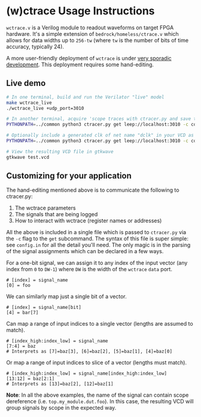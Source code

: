 # (w)ctrace Usage Instructions

`wctrace.v` is a Verilog module to readout waveforms on target FPGA hardware.
It's a simple extension of `bedrock/homeless/ctrace.v` which allows for data widths up
to `256-tw` (where `tw` is the number of bits of time accuracy, typically 24).

A more user-friendly deployment of `wctrace` is under [very sporadic development](https://gitlab.lbl.gov/kpenney/openila).
This deployment requires some hand-editing.

## Live demo

```sh
# In one terminal, build and run the Verilator "live" model
make wctrace_live
./wctrace_live +udp_port=3010

# In another terminal, acquire 'scope traces with ctracer.py and save to "test.vcd"
PYTHONPATH=../common python3 ctracer.py get leep://localhost:3010 -c config.in -o test.vcd --runtime 1

# Optionally include a generated clk of net name "dclk" in your VCD as well (can substantially increase file size)
PYTHONPATH=../common python3 ctracer.py get leep://localhost:3010 -c config.in -o test.vcd --runtime 1 --clk dclk

# View the resulting VCD file in gtkwave
gtkwave test.vcd
```

## Customizing for your application
The hand-editing mentioned above is to communicate the following to ctracer.py:
  1. The wctrace parameters
  2. The signals that are being logged
  3. How to interact with wctrace (register names or addresses)

All the above is included in a single file which is passed to `ctracer.py` via the `-c` flag to the
`get` subcommand.  The syntax of this file is super simple: see `config.in` for all the detail you'll need.
The only magic is in the parsing of the signal assignments which can be declared in a few ways.

For a one-bit signal, we can assign it to any index of the input vector (any index from `0` to `DW-1`)
where `DW` is the width of the `wctrace` `data` port.
```
# [index] = signal_name
[0] = foo
```

We can similarly map just a single bit of a vector.
```
# [index] = signal_name[bit]
[4] = bar[7]
```

Can map a range of input indices to a single vector (lengths are assumed to match).
```
# [index_high:index_low] = signal_name
[7:4] = baz
# Interprets as [7]=baz[3], [6]=baz[2], [5]=baz[1], [4]=baz[0]
```

Or map a range of input indices to slice of a vector (lengths must match).
```
# [index_high:index_low] = signal_name[index_high:index_low]
[13:12] = baz[2:1]
# Interprets as [13]=baz[2], [12]=baz[1]
```

__Note__: In all the above examples, the name of the signal can contain scope dereference
(i.e. `top.my_module.dut.foo`).  In this case, the resulting VCD will group signals by
scope in the expected way.
